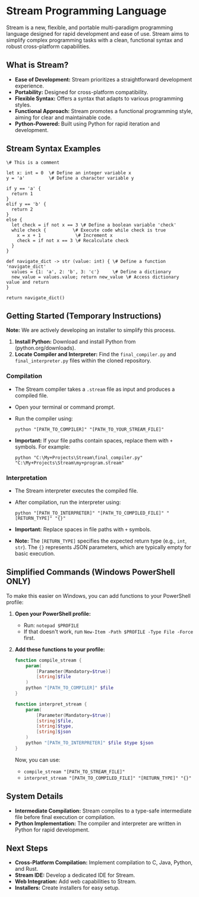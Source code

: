 # Stream Programming Language

Stream is a new, flexible, and portable multi-paradigm programming language designed for rapid development and ease of use. Stream aims to simplify complex programming tasks with a clean, functional syntax and robust cross-platform capabilities.

## What is Stream?

* **Ease of Development:** Stream prioritizes a straightforward development experience.
* **Portability:** Designed for cross-platform compatibility.
* **Flexible Syntax:** Offers a syntax that adapts to various programming styles.
* **Functional Approach:** Stream promotes a functional programming style, aiming for clear and maintainable code.
* **Python-Powered:** Built using Python for rapid iteration and development.

## Stream Syntax Examples
```stream
\# This is a comment

let x: int = 0  \# Define an integer variable x
y = 'a'         \# Define a character variable y

if y == 'a' {
  return 1
}
elif y == 'b' {
  return 2
}
else {
  let check = if not x == 3 \# Define a boolean variable 'check'
  while check {          \# Execute code while check is true
    x = x + 1             \# Increment x
    check = if not x == 3 \# Recalculate check
  }
}

def navigate_dict -> str (value: int) { \# Define a function 'navigate_dict'
  values = {1: 'a', 2: 'b', 3: 'c'}     \# Define a dictionary
  new_value = values.value; return new_value \# Access dictionary value and return
}

return navigate_dict()
```

## Getting Started (Temporary Instructions)

**Note:** We are actively developing an installer to simplify this process.

1.  **Install Python:** Download and install Python from (python.org/downloads).
2.  **Locate Compiler and Interpreter:** Find the `final_compiler.py` and `final_interpreter.py` files within the cloned repository.

### Compilation

* The Stream compiler takes a `.stream` file as input and produces a compiled file.
* Open your terminal or command prompt.
* Run the compiler using:

    ```
    python "[PATH_TO_COMPILER]" "[PATH_TO_YOUR_STREAM_FILE]"
    ```

* **Important:** If your file paths contain spaces, replace them with `+` symbols. For example:

    ```
    python "C:\My+Projects\Stream\final_compiler.py" "C:\My+Projects\Stream\my+program.stream"
    ```

### Interpretation

* The Stream interpreter executes the compiled file.
* After compilation, run the interpreter using:

    ```
    python "[PATH_TO_INTERPRETER]" "[PATH_TO_COMPILED_FILE]" "[RETURN_TYPE]" "{}"
    ```

* **Important:** Replace spaces in file paths with `+` symbols.
* **Note:** The `[RETURN_TYPE]` specifies the expected return type (e.g., `int`, `str`). The `{}` represents JSON parameters, which are typically empty for basic execution.

## Simplified Commands (Windows PowerShell ONLY)

To make this easier on Windows, you can add functions to your PowerShell profile:

1.  **Open your PowerShell profile:**
    * Run: `notepad $PROFILE`
    * If that doesn't work, run `New-Item -Path $PROFILE -Type File -Force` first.
2.  **Add these functions to your profile:**

    ```powershell
    function compile_stream {
        param(
            [Parameter(Mandatory=$true)]
            [string]$file
        )
        python "[PATH_TO_COMPILER]" $file
    }

    function interpret_stream {
        param(
            [Parameter(Mandatory=$true)]
            [string]$file,
            [string]$type,
            [string]$json
        )
        python "[PATH_TO_INTERPRETER]" $file $type $json
    }
    ```

    Now, you can use:

    * `compile_stream "[PATH_TO_STREAM_FILE]"`
    * `interpret_stream "[PATH_TO_COMPILED_FILE]" "[RETURN_TYPE]" "{}"`

## System Details

* **Intermediate Compilation:** Stream compiles to a type-safe intermediate file before final execution or compilation.
* **Python Implementation:** The compiler and interpreter are written in Python for rapid development.

## Next Steps

* **Cross-Platform Compilation:** Implement compilation to C, Java, Python, and Rust.
* **Stream IDE:** Develop a dedicated IDE for Stream.
* **Web Integration:** Add web capabilities to Stream.
* **Installers:** Create installers for easy setup.
